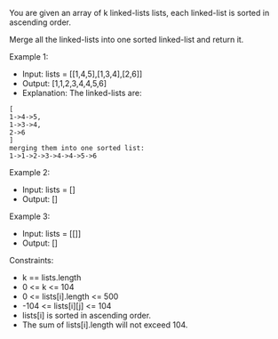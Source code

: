 You are given an array of k linked-lists lists, each linked-list is sorted in ascending order.

Merge all the linked-lists into one sorted linked-list and return it.

Example 1:
- Input: lists = [[1,4,5],[1,3,4],[2,6]]
- Output: [1,1,2,3,4,4,5,6]
- Explanation: The linked-lists are:
```
[
1->4->5,
1->3->4,
2->6
]
merging them into one sorted list:
1->1->2->3->4->4->5->6
```
Example 2:
- Input: lists = []
- Output: []

Example 3:
- Input: lists = [[]]
- Output: []

Constraints:
- k == lists.length
- 0 <= k <= 104
- 0 <= lists[i].length <= 500
- -104 <= lists[i][j] <= 104
- lists[i] is sorted in ascending order.
- The sum of lists[i].length will not exceed 104.